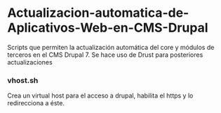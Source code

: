 # Actualizacion-automatica-de-Aplicativos-Web-en-CMS-Drupal
Scripts que permiten la actualización automática del core y módulos de terceros en el CMS Drupal 7. Se hace uso de Drust para posteriores actualizaciones

### vhost.sh
Crea un virtual host para el acceso a drupal, habilita el https y lo redirecciona a éste.

